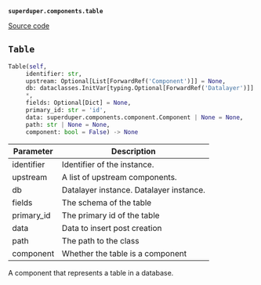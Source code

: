 **`superduper.components.table`** 

[Source code](https://github.com/superduper-io/superduper/blob/main/superduper/components/table.py)

## `Table` 

```python
Table(self,
     identifier: str,
     upstream: Optional[List[ForwardRef('Component')]] = None,
     db: dataclasses.InitVar[typing.Optional[ForwardRef('Datalayer')]] = None,
     *,
     fields: Optional[Dict] = None,
     primary_id: str = 'id',
     data: superduper.components.component.Component | None = None,
     path: str | None = None,
     component: bool = False) -> None
```
| Parameter | Description |
|-----------|-------------|
| identifier | Identifier of the instance. |
| upstream | A list of upstream components. |
| db | Datalayer instance. Datalayer instance. |
| fields | The schema of the table |
| primary_id | The primary id of the table |
| data | Data to insert post creation |
| path | The path to the class |
| component | Whether the table is a component |

A component that represents a table in a database.

